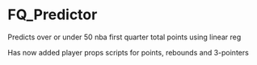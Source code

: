 # FQ_Predictor
Predicts over or under 50 nba first quarter total points using linear reg

Has now added player props scripts for points, rebounds and 3-pointers
